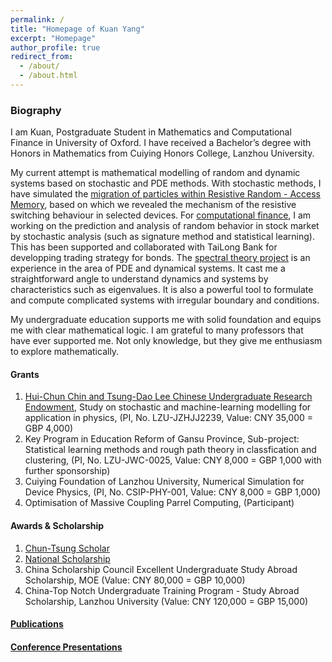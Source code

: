 ```yaml
---
permalink: /
title: "Homepage of Kuan Yang"
excerpt: "Homepage"
author_profile: true
redirect_from: 
  - /about/
  - /about.html
---
```


### Biography
I am Kuan, Postgraduate Student in Mathematics and Computational Finance in University of Oxford. I have received a Bachelor’s degree with Honors in Mathematics from Cuiying Honors College, Lanzhou University.

My current attempt is mathematical modelling of random and dynamic systems based on stochastic and PDE methods. 
With stochastic methods, I have simulated the [migration of particles within Resistive Random - Access Memory](/publications/), based on which we revealed the mechanism of the resistive switching behaviour in selected devices. For [computational finance](/portfolio/signature/), I am working on the prediction and analysis of random behavior in stock market by stochastic analysis (such as signature method and statistical learning). This has been supported and collaborated with TaiLong Bank for developping trading strategy for bonds. 
The [spectral theory project](portfolio/portfolio-1/) is an experience in the area of PDE and dynamical systems. It cast me a straightforward angle to understand dynamics and systems by characteristics such as eigenvalues. It is also a powerful tool to formulate and compute complicated systems with irregular boundary and conditions.

My undergraduate education supports me with solid foundation and equips me with clear mathematical logic. I am grateful to many professors that have ever supported me. Not only knowledge, but they give me enthusiasm to explore mathematically. 

#### Grants
1. [Hui-Chun Chin and Tsung-Dao Lee Chinese Undergraduate Research Endowment](https://en.wikipedia.org/wiki/Tsung-Dao_Lee#Educational_activities), Study on stochastic and machine-learning modelling for application in physics, (PI, No. LZU-JZHJJ2239, Value: CNY 35,000 = GBP 4,000)
2. Key Program in Education Reform of Gansu Province, Sub-project: Statistical learning methods and rough path theory in classfication and clustering, (PI, No. LZU-JWC-0025, Value: CNY 8,000 = GBP 1,000 with further sponsorship)
3. Cuiying Foundation of Lanzhou University, Numerical Simulation for Device Physics, (PI, No. CSIP-PHY-001, Value: CNY 8,000 = GBP 1,000)
4. Optimisation of Massive Coupling Parrel Computing, (Participant)

#### Awards & Scholarship
1. [Chun-Tsung Scholar](https://junzheng.sjtu.edu.cn/scholar/1418)
2. [National Scholarship](http://www.moe.gov.cn/jyb_xxgk/s5743/s5744/A05/202012/t20201217_506100.html)
3. China Scholarship Council Excellent Undergraduate Study Abroad Scholarship, MOE (Value: CNY 80,000 = GBP 10,000)
4. China-Top Notch Undergraduate Training Program - Study Abroad Scholarship, Lanzhou University (Value: CNY 120,000 = GBP 15,000)

#### [Publications](/publications/)

#### [Conference Presentations](/talks/)


<script type="text/javascript" id="clustrmaps" src="//clustrmaps.com/map_v2.js?d=-0m5H0yFZZ6l-AOmOBX7KWj0kEM2mYkZrczUAuYkWeY&cl=ffffff&w=a"></script>
